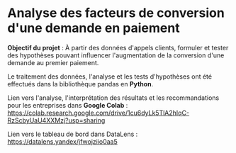 # Analyse des facteurs de conversion d'une demande en paiement
**Objectif du projet** : 
À partir des données d'appels clients, formuler et tester des hypothèses pouvant influencer l'augmentation de la conversion d'une demande au premier paiement.

Le traitement des données, l'analyse et les tests d'hypothèses ont été effectués dans la bibliothèque pandas en **Python**.

Lien vers l'analyse, l'interprétation des résultats et les recommandations pour les entreprises dans **Google Colab** : https://colab.research.google.com/drive/1cu6dyLk5TlA2hIqC-RzScbyUaU4XXMzj?usp=sharing

Lien vers le tableau de bord dans DataLens : https://datalens.yandex/jfwojziio0aa5
